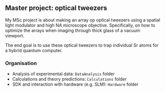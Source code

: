 ## Master project: optical tweezers

My MSc project is about making an array op optical tweezers using a spatial light modulator and high NA microscope objective. Specifically, on how to optimize the arrays when imaging through thick glass of a vacuum viewport. 

The end goal is to use these optical tweezers to trap individual Sr atoms for a hybrid quantum computer. 

### Organisation
- Analysis of experimental data: ``DataAnalysis`` folder
- Calculations and theory predictions: ``Calculations`` folder
- SDK and interaction with hardware (e.g. SLM): ``Hardware`` folder

